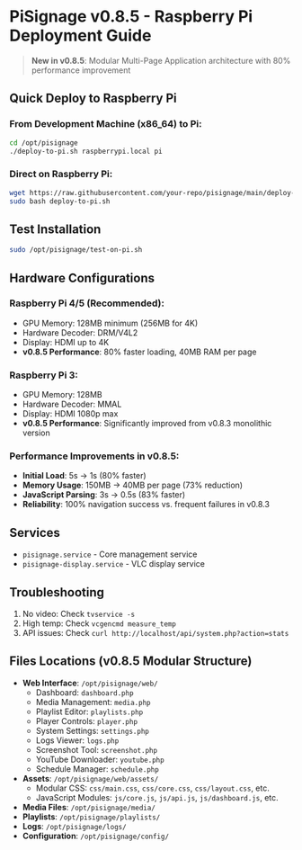 # PiSignage v0.8.5 - Raspberry Pi Deployment Guide

> **New in v0.8.5**: Modular Multi-Page Application architecture with 80% performance improvement

## Quick Deploy to Raspberry Pi

### From Development Machine (x86_64) to Pi:

```bash
cd /opt/pisignage
./deploy-to-pi.sh raspberrypi.local pi
```

### Direct on Raspberry Pi:

```bash
wget https://raw.githubusercontent.com/your-repo/pisignage/main/deploy-to-pi.sh
sudo bash deploy-to-pi.sh
```

## Test Installation

```bash
sudo /opt/pisignage/test-on-pi.sh
```

## Hardware Configurations

### Raspberry Pi 4/5 (Recommended):
- GPU Memory: 128MB minimum (256MB for 4K)
- Hardware Decoder: DRM/V4L2
- Display: HDMI up to 4K
- **v0.8.5 Performance**: 80% faster loading, 40MB RAM per page

### Raspberry Pi 3:
- GPU Memory: 128MB
- Hardware Decoder: MMAL
- Display: HDMI 1080p max
- **v0.8.5 Performance**: Significantly improved from v0.8.3 monolithic version

### Performance Improvements in v0.8.5:
- **Initial Load**: 5s → 1s (80% faster)
- **Memory Usage**: 150MB → 40MB per page (73% reduction)
- **JavaScript Parsing**: 3s → 0.5s (83% faster)
- **Reliability**: 100% navigation success vs. frequent failures in v0.8.3

## Services

- `pisignage.service` - Core management service
- `pisignage-display.service` - VLC display service

## Troubleshooting

1. No video: Check `tvservice -s`
2. High temp: Check `vcgencmd measure_temp`
3. API issues: Check `curl http://localhost/api/system.php?action=stats`

## Files Locations (v0.8.5 Modular Structure)

- **Web Interface**: `/opt/pisignage/web/`
  - Dashboard: `dashboard.php`
  - Media Management: `media.php`
  - Playlist Editor: `playlists.php`
  - Player Controls: `player.php`
  - System Settings: `settings.php`
  - Logs Viewer: `logs.php`
  - Screenshot Tool: `screenshot.php`
  - YouTube Downloader: `youtube.php`
  - Schedule Manager: `schedule.php`
- **Assets**: `/opt/pisignage/web/assets/`
  - Modular CSS: `css/main.css`, `css/core.css`, `css/layout.css`, etc.
  - JavaScript Modules: `js/core.js`, `js/api.js`, `js/dashboard.js`, etc.
- **Media Files**: `/opt/pisignage/media/`
- **Playlists**: `/opt/pisignage/playlists/`
- **Logs**: `/opt/pisignage/logs/`
- **Configuration**: `/opt/pisignage/config/`
